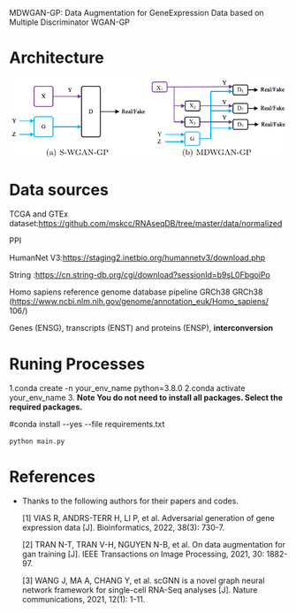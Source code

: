 MDWGAN-GP: Data Augmentation for GeneExpression Data based on Multiple Discriminator
WGAN-GP

# Architecture

![MDWGANGP2](/image/MDWGANGP2.png)

# Data sources

TCGA and GTEx dataset:https://github.com/mskcc/RNAseqDB/tree/master/data/normalized

PPI

HumanNet V3:https://staging2.inetbio.org/humannetv3/download.php

String :https://cn.string-db.org/cgi/download?sessionId=b9sL0FbgoiPo



Homo sapiens reference genome database pipeline GRCh38 GRCh38 (https://www.ncbi.nlm.nih.gov/genome/annotation_euk/Homo_sapiens/ 106/) 

Genes (ENSG), transcripts (ENST) and proteins (ENSP),  **interconversion**

# Runing Processes

1.conda create -n your_env_name python=3.8.0
2.conda activate your_env_name
3. **Note You do not need to install all packages. Select the required packages.**

  #conda install --yes --file requirements.txt

```
python main.py
```



# References

- Thanks to the following authors for their papers and codes.

  [1] VIAS R, ANDRS-TERR H, LI P, et al. Adversarial generation of gene expression data [J]. Bioinformatics, 2022, 38(3): 730-7.

  [2] TRAN N-T, TRAN V-H, NGUYEN N-B, et al. On data augmentation for gan training [J]. IEEE Transactions on Image Processing, 2021, 30: 1882-97.

  [3] WANG J, MA A, CHANG Y, et al. scGNN is a novel graph neural network framework for single-cell RNA-Seq analyses [J]. Nature communications, 2021, 12(1): 1-11.

  
